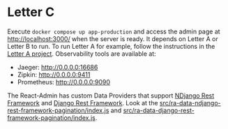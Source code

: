 # Letter C

Execute `docker compose up app-production` and access the admin page at [http://localhost:3000/](http://localhost:3000) when the server is ready. It depends on Letter A or Letter B to run. To run Letter A for example, follow the instructions in the [Letter A project](../a/README.md). Observability tools are available at:

- Jaeger: http://0.0.0.0:16686
- Zipkin: http://0.0.0.0:9411
- Prometheus: http://0.0.0.0:9090

The React-Admin has custom Data Providers that support [NDjango Rest Framework](https://github.com/juntossomosmais/NDjango.RestFramework) and [Django Rest Framework](https://github.com/encode/django-rest-framework). Look at the [src/ra-data-ndjango-rest-framework-pagination/index.js](src/ra-data-ndjango-rest-framework-pagination/index.js) and [src/ra-data-django-rest-framework-pagination/index.js](src/ra-data-django-rest-framework-pagination/index.js).
